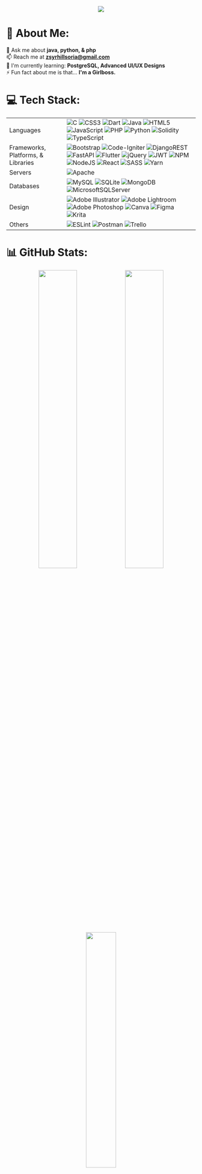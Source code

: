 <p align="center">
  <img src="https://capsule-render.vercel.app/api?text=Hi%20I'm%20Zsyrhill%20🐣&animation=fadeIn&type=waving&color=0:B81243,100:5666F3&height=120&fontColor=FFFFFF&desc=aka%20Aexlin,%20aspiring%20fullstack%20web%20developer%20🌸&fontSize=60&descSize=15&descAlignY=80"/>
</p>

# 💫 About Me:

💬 Ask me about **java, python, & php**<br>📫 Reach me at **zsyrhillsoria@gmail.com**<br>🌱 I'm currently learning: **PostgreSQL, Advanced UI/UX Designs**<br>⚡ Fun fact about me is that... **I'm a Girlboss.**

# 💻 Tech Stack:
|                     |                                                                                                                                                                                                                                    |
| ------------------------- | ---------------------------------------------------------------------------------------------------------------------------------------------------------------------------------------------------------------------------------- |
| Languages |![C](https://img.shields.io/badge/c-%2300599C.svg?style=flat-square&logo=c&logoColor=white) ![CSS3](https://img.shields.io/badge/css3-%231572B6.svg?style=flat-square&logo=css3&logoColor=white) ![Dart](https://img.shields.io/badge/dart-%230175C2.svg?style=flat-square&logo=dart&logoColor=white) ![Java](https://img.shields.io/badge/java-%23ED8B00.svg?style=flat-square&logo=java&logoColor=white) ![HTML5](https://img.shields.io/badge/html5-%23E34F26.svg?style=flat-square&logo=html5&logoColor=white) ![JavaScript](https://img.shields.io/badge/javascript-%23323330.svg?style=flat-square&logo=javascript&logoColor=%23F7DF1E) ![PHP](https://img.shields.io/badge/php-%23777BB4.svg?style=flat-square&logo=php&logoColor=white) ![Python](https://img.shields.io/badge/python-3670A0?style=flat-square&logo=python&logoColor=ffdd54) ![Solidity](https://img.shields.io/badge/Solidity-%23363636.svg?style=flat-square&logo=solidity&logoColor=white) ![TypeScript](https://img.shields.io/badge/typescript-%23007ACC.svg?style=flat-square&logo=typescript&logoColor=white) 
|Frameworks, Platforms, & Libraries |![Bootstrap](https://img.shields.io/badge/bootstrap-%23563D7C.svg?style=flat-square&logo=bootstrap&logoColor=white) ![Code-Igniter](https://img.shields.io/badge/CodeIgniter-%23EF4223.svg?style=flat-square&logo=codeIgniter&logoColor=white) ![DjangoREST](https://img.shields.io/badge/DJANGO-REST-ff1709?style=flat-square&logo=django&logoColor=white&color=ff1709&labelColor=gray) ![FastAPI](https://img.shields.io/badge/FastAPI-005571?style=flat-square&logo=fastapi) ![Flutter](https://img.shields.io/badge/Flutter-%2302569B.svg?style=flat-square&logo=Flutter&logoColor=white) ![jQuery](https://img.shields.io/badge/jquery-%230769AD.svg?style=flat-square&logo=jquery&logoColor=white) ![JWT](https://img.shields.io/badge/JWT-black?style=flat-square&logo=JSON%20web%20tokens) ![NPM](https://img.shields.io/badge/NPM-%23000000.svg?style=flat-square&logo=npm&logoColor=white) ![NodeJS](https://img.shields.io/badge/node.js-6DA55F?style=flat-square&logo=node.js&logoColor=white) ![React](https://img.shields.io/badge/react-%2320232a.svg?style=flat-square&logo=react&logoColor=%2361DAFB) ![SASS](https://img.shields.io/badge/SASS-hotpink.svg?style=flat-square&logo=SASS&logoColor=white) ![Yarn](https://img.shields.io/badge/yarn-%232C8EBB.svg?style=flat-square&logo=yarn&logoColor=white)
| Servers |![Apache](https://img.shields.io/badge/apache-%23D42029.svg?style=flat-square&logo=apache&logoColor=white)
| Databases |![MySQL](https://img.shields.io/badge/mysql-%2300f.svg?style=flat-square&logo=mysql&logoColor=white) ![SQLite](https://img.shields.io/badge/sqlite-%2307405e.svg?style=flat-square&logo=sqlite&logoColor=white) ![MongoDB](https://img.shields.io/badge/MongoDB-%234ea94b.svg?style=flat-square&logo=mongodb&logoColor=white) ![MicrosoftSQLServer](https://img.shields.io/badge/Microsoft%20SQL%20Sever-CC2927?style=flat-square&logo=microsoft%20sql%20server&logoColor=white)
| Design |![Adobe Illustrator](https://img.shields.io/badge/adobeillustrator-%23FF9A00.svg?style=flat-square&logo=adobeillustrator&logoColor=white) ![Adobe Lightroom](https://img.shields.io/badge/Adobe%20Lightroom-31A8FF.svg?style=flat-square&logo=Adobe%20Lightroom&logoColor=white) ![Adobe Photoshop](https://img.shields.io/badge/adobephotoshop-%2331A8FF.svg?style=flat-square&logo=adobephotoshop&logoColor=white) ![Canva](https://img.shields.io/badge/Canva-%2300C4CC.svg?style=flat-square&logo=Canva&logoColor=white) ![Figma](https://img.shields.io/badge/figma-%23F24E1E.svg?style=flat-square&logo=figma&logoColor=white) ![Krita](https://img.shields.io/badge/Krita-203759?style=flat-square&logo=krita&logoColor=EEF37B)
| Others |![ESLint](https://img.shields.io/badge/ESLint-4B3263?style=flat-square&logo=eslint&logoColor=white) ![Postman](https://img.shields.io/badge/Postman-FF6C37?style=flat-square&logo=postman&logoColor=white) ![Trello](https://img.shields.io/badge/Trello-%23026AA7.svg?style=flat-square&logo=Trello&logoColor=white)

# 📊 GitHub Stats:
<div align="center">
  <img width="45%" src="https://github-readme-stats.vercel.app/api?username=aexlin&theme=dracula&hide_border=false&include_all_commits=true&count_private=true" />
  <img width="45%" src="https://github-readme-streak-stats.herokuapp.com/?user=aexlin&theme=dracula&hide_border=false"/>
  <img width="40%" src="https://github-readme-stats.vercel.app/api/top-langs/?username=aexlin&theme=dracula&hide_border=false&include_all_commits=true&count_private=true&layout=compact" />
</div>

## 🏆 GitHub Trophies
<div align="center">
    <img src="https://github-profile-trophy.vercel.app/?username=aexlin&theme=dracula&no-frame=false&no-bg=true&margin-w=5&row=2&column=3"/>
</div>

<div align="center">
    <img src="https://quotes-github-readme.vercel.app/api?type=horizontal&theme=dracula&myquote=Whatever%20makes%20you%20uncomfortable%20is%20your%20biggest%20opportunity%20for%20growth&author=Bryant%20McGill" style="width: 40%;"/>
</div>

## 🌐 My Socials:

[![Discord](https://img.shields.io/badge/Discord-%237289DA.svg?logo=discord&logoColor=white)](htttps://discord.gg/Aexlin#7905) [![Instagram](https://img.shields.io/badge/Instagram-%23E4405F.svg?logo=Instagram&logoColor=white)](https://instagram.com/heirrofmala) [![LinkedIn](https://img.shields.io/badge/LinkedIn-%230077B5.svg?logo=linkedin&logoColor=white)](https://linkedin.com/in/zsyrhill-soria-106850198) [![Reddit](https://img.shields.io/badge/Reddit-%23FF4500.svg?logo=Reddit&logoColor=white)](https://reddit.com/user/heirofmala) [![Twitter](https://img.shields.io/badge/Twitter-%231DA1F2.svg?logo=Twitter&logoColor=white)](https://twitter.com/aexlin_)

<div align="center">
    <img src="https://visitcount.itsvg.in/api?id=aexlin&icon=7&color=10"/>
</div>